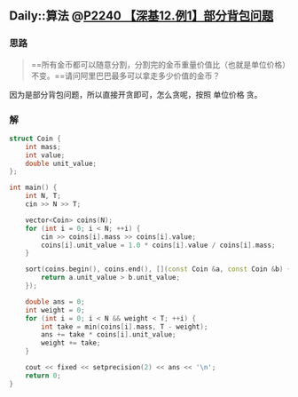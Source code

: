 ## Daily::算法 @[P2240 【深基12.例1】部分背包问题](https://www.luogu.com.cn/problem/P2240)
### 思路
> ==所有金币都可以随意分割，分割完的金币重量价值比（也就是单位价格）不变。==请问阿里巴巴最多可以拿走多少价值的金币？

因为是部分背包问题，所以直接开贪即可，怎么贪呢，按照 单位价格 贪。
### 解
```cpp
struct Coin {
    int mass;
    int value;
    double unit_value;
};

int main() {
    int N, T;
    cin >> N >> T;

    vector<Coin> coins(N);
    for (int i = 0; i < N; ++i) {
        cin >> coins[i].mass >> coins[i].value;
        coins[i].unit_value = 1.0 * coins[i].value / coins[i].mass;
    }

    sort(coins.begin(), coins.end(), [](const Coin &a, const Coin &b) {
        return a.unit_value > b.unit_value;
    });

    double ans = 0;
    int weight = 0;
    for (int i = 0; i < N && weight < T; ++i) {
        int take = min(coins[i].mass, T - weight);
        ans += take * coins[i].unit_value;
        weight += take;
    }

    cout << fixed << setprecision(2) << ans << '\n';
    return 0;
}
```


